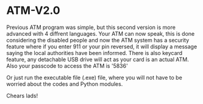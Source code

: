 # ATM-V2.0
Previous ATM program was simple, but this second version is more advanced with 4 diffrent languages. Your ATM can now speak, this is done considering the disabled people and now the ATM system has a security feature where if you enter 911 or your pin reversed, it will display a message saying the local authorities have been informed.  There is also keycard feature, any detachable USB drive will act as your card is an actual ATM. Also your passcode to access the ATM is '5836'

Or just run the executable file (.exe) file, where you will not have to be worried about the codes and Python modules.

Chears lads!
